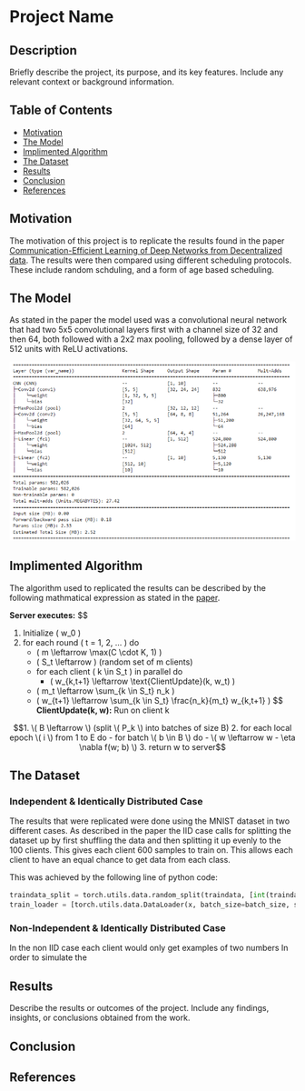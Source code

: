 # Project Name

## Description

Briefly describe the project, its purpose, and its key features. Include any relevant context or background information.

## Table of Contents

- [Motivation](#motivation)
- [The Model](#model)
- [Implimented Algorithm](#algorithm)
- [The Dataset](#dataset)
- [Results](#results)
- [Conclusion](#conclusion)
- [References](#references)

## Motivation

The motivation of this project is to replicate the results found in the paper [Communication-Efficient Learning of Deep Networks from Decentralized data](https://arxiv.org/abs/1602.05629). The results were then compared using different scheduling
protocols. These include random schduling, and a form of age based scheduling.

## The Model

As stated in the paper the model used was a convolutional neural network that had two 5x5 convolutional layers first with a channel size of 32 and then 64, both followed with a 2x2 max pooling, followed by a dense layer of 512 units with ReLU activations. 
  
  ![Model Structure](images/CNNStructure.png)

## Implimented Algorithm
The algorithm used to replicated the results can be described by the following mathmatical expression as stated in the [paper](https://arxiv.org/abs/1602.05629).

**Server executes:**
$$
1. Initialize \( w_0 \)
2. for each round \( t = 1, 2, ... \) do
   - \( m \leftarrow \max(C \cdot K, 1) \)
   - \( S_t \leftarrow \) (random set of m clients)
   - for each client \( k \in S_t \) in parallel do
     - \( w_{k,t+1} \leftarrow \text{ClientUpdate}(k, w_t) \)
   - \( m_t \leftarrow \sum_{k \in S_t} n_k \)
   - \( w_{t+1} \leftarrow \sum_{k \in S_t} \frac{n_k}{m_t} w_{k,t+1} \)
$$
**ClientUpdate(k, w):** Run on client k
```math
1. \( B \leftarrow \) (split \( P_k \) into batches of size B)
2. for each local epoch \( i \) from 1 to E do
   - for batch \( b \in B \) do
     - \( w \leftarrow w - \eta \nabla f(w; b) \)
3. return w to server
```
## The Dataset

### Independent & Identically Distributed Case

The results that were replicated were done using the MNIST dataset in two different cases. As described in the paper the IID case calls for splitting the dataset up by first shuffling the data and then splitting it up evenly to the 100
clients. This gives each client 600 samples to train on. This allows each client to have an equal chance to get data from each class.

This was achieved by the following line of python code:

```python
traindata_split = torch.utils.data.random_split(traindata, [int(traindata.data.shape[0] / num_clients) for _ in range(num_clients)])
train_loader = [torch.utils.data.DataLoader(x, batch_size=batch_size, shuffle=True) for x in traindata_split]
```
### Non-Independent & Identically Distributed Case

In the non IID case each client would only get examples of two numbers
In order to simulate the 
## Results

Describe the results or outcomes of the project. Include any findings, insights, or conclusions obtained from the work.

## Conclusion

## References
